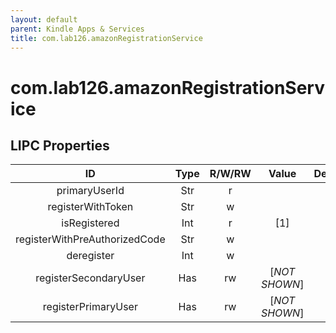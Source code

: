 ```yaml
---
layout: default
parent: Kindle Apps & Services
title: com.lab126.amazonRegistrationService
---
```


# com.lab126.amazonRegistrationService

## LIPC Properties

| ID                            | Type | R/W/RW | Value         | Description |
|:-----------------------------:|:----:|:------:|:-------------:|:-----------:|
| primaryUserId                 | Str  | r      |               | TODO        |
| registerWithToken             | Str  | w      |               | TODO        |
| isRegistered                  | Int  | r      | [1]           | TODO        |
| registerWithPreAuthorizedCode | Str  | w      |               | TODO        |
| deregister                    | Int  | w      |               | TODO        |
| registerSecondaryUser         | Has  | rw     | [*NOT SHOWN*] | TODO        |
| registerPrimaryUser           | Has  | rw     | [*NOT SHOWN*] | TODO        |